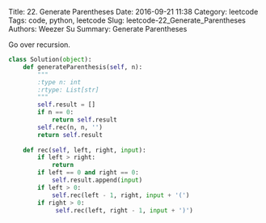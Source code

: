 Title: 22. Generate Parentheses 
Date: 2016-09-21 11:38
Category: leetcode
Tags: code, python, leetcode
Slug: leetcode-22_Generate_Parentheses 
Authors: Weezer Su
Summary: Generate Parentheses

Go over recursion.


```python
class Solution(object):
    def generateParenthesis(self, n):
        """
        :type n: int
        :rtype: List[str]
        """
        self.result = []
        if n == 0:
            return self.result
        self.rec(n, n, '')
        return self.result
        
    def rec(self, left, right, input):
        if left > right:
            return
        if left == 0 and right == 0:
            self.result.append(input)
        if left > 0:
            self.rec(left - 1, right, input + '(')
        if right > 0:
             self.rec(left, right - 1, input + ')')
            
        
       
```

